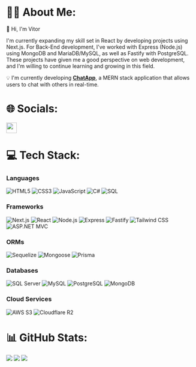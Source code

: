 # 👨‍💻 About Me:

👋 Hi, I'm Vitor 

I'm currently expanding my skill set in React by developing projects using Next.js. For Back-End development, I've worked with Express (Node.js) using MongoDB and MariaDB/MySQL, as well as Fastify with PostgreSQL. These projects have given me a good perspective on web development, and I'm willing to continue learning and growing in this field.

💡 I'm currently developing [**ChatApp**](https://github.com/vitorpereira2607/chatapp), a MERN stack application that allows users to chat with others in real-time. 

# 🌐 Socials:
<a href="https://www.linkedin.com/in/vitorpereira267/" target="_blank">
  <img src="https://img.shields.io/badge/LinkedIn-%230077B5.svg?style=for-the-badge&logo=linkedin&logoColor=white" style="height: 28px;">
</a>

# 💻 Tech Stack:

### Languages
![HTML5](https://img.shields.io/badge/-HTML5-E34F26?style=flat&logo=html5&logoColor=white)
![CSS3](https://img.shields.io/badge/-CSS3-1572B6?style=flat&logo=css3&logoColor=white)
![JavaScript](https://img.shields.io/badge/-JavaScript-F7DF1E?style=flat&logo=javascript&logoColor=black)
![C#](https://img.shields.io/badge/-C%23-239120?style=flat&logo=c-sharp&logoColor=white)
![SQL](https://img.shields.io/badge/-SQL-4479A1?style=flat&logo=postgresql&logoColor=white)

### Frameworks
![Next.js](https://img.shields.io/badge/-Next.js-000000?style=flat&logo=next.js&logoColor=white)
![React](https://img.shields.io/badge/-React-61DAFB?style=flat&logo=react&logoColor=black)
![Node.js](https://img.shields.io/badge/-Node.js-339933?style=flat&logo=node.js&logoColor=white)
![Express](https://img.shields.io/badge/-Express-000000?style=flat&logo=express&logoColor=white)
![Fastify](https://img.shields.io/badge/-Fastify-000000?style=flat&logo=fastify&logoColor=white)
![Tailwind CSS](https://img.shields.io/badge/-Tailwind%20CSS-38B2AC?style=flat&logo=tailwind-css&logoColor=white)
![ASP.NET MVC](https://img.shields.io/badge/-ASP.NET%20MVC-512BD4?style=flat&logo=.net&logoColor=white)

### ORMs
![Sequelize](https://img.shields.io/badge/-Sequelize-52B0E7?style=flat&logo=sequelize&logoColor=white)
![Mongoose](https://img.shields.io/badge/-Mongoose-880000?style=flat&logo=mongoose&logoColor=white)
![Prisma](https://img.shields.io/badge/-Prisma-2D3748?style=flat&logo=prisma&logoColor=white)

### Databases
![SQL Server](https://img.shields.io/badge/-SQL%20Server-CC2927?style=flat&logo=microsoft-sql-server&logoColor=white)
![MySQL](https://img.shields.io/badge/-MySQL-4479A1?style=flat&logo=mysql&logoColor=white)
![PostgreSQL](https://img.shields.io/badge/-PostgreSQL-4169E1?style=flat&logo=postgresql&logoColor=white)
![MongoDB](https://img.shields.io/badge/-MongoDB-47A248?style=flat&logo=mongodb&logoColor=white)

### Cloud Services
![AWS S3](https://img.shields.io/badge/-AWS%20S3-569A31?style=flat&logo=amazon-s3&logoColor=white)
![Cloudflare R2](https://img.shields.io/badge/-Cloudflare%20R2-F38020?style=flat&logo=cloudflare&logoColor=white)

# 📊 GitHub Stats:
![](https://github-readme-stats.vercel.app/api?username=vitorpereira2607&show_icons=true&theme=dark&border_color=FFA500&icon_color=FFA500&title_color=FFA500)
![](https://github-readme-streak-stats.herokuapp.com/?user=vitorpereira2607&theme=dark&hide_border=false&border_color=FFA500&stroke=FFA500&ring=FFA500&fire=FFA500&currStreakLabel=FFA500)
![](https://github-readme-stats.vercel.app/api/top-langs/?username=vitorpereira2607&theme=dark&hide_border=false&include_all_commits=true&count_private=false&layout=compact&border_color=FFA500&title_color=FFA500)
